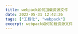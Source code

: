 ```yaml
---
title: webpack如何加载资源文件
date: 2022-05-31 12:42:26
tags: ["工程化", "webpack"]
excerpt: webpack如何加载资源文件
---
```


